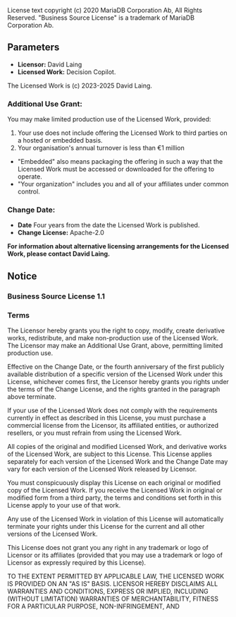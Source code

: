 License text copyright (c) 2020 MariaDB Corporation Ab, All Rights Reserved.
"Business Source License" is a trademark of MariaDB Corporation Ab.

## Parameters

- **Licensor:**             David Laing
- **Licensed Work:**        Decision Copilot. 

The Licensed Work is (c) 2023-2025 David Laing.

### Additional Use Grant:

You may make limited production use of the Licensed Work, provided:

1. Your use does not include offering the Licensed Work to third parties on a hosted or embedded basis.
2. Your organisation's annual turnover is less than €1 million

- "Embedded" also means packaging the offering in such a way that the Licensed Work must be accessed or downloaded for the offering to operate. 
- "Your organization" includes you and all of your affiliates under common control.

### Change Date:
- **Date**                   Four years from the date the Licensed Work is published.
- **Change License:**        Apache-2.0

**For information about alternative licensing arrangements for the Licensed Work, please contact David Laing.**

## Notice

### Business Source License 1.1

### Terms

The Licensor hereby grants you the right to copy, modify, create derivative
works, redistribute, and make non-production use of the Licensed Work. The
Licensor may make an Additional Use Grant, above, permitting limited production use.

Effective on the Change Date, or the fourth anniversary of the first publicly
available distribution of a specific version of the Licensed Work under this
License, whichever comes first, the Licensor hereby grants you rights under
the terms of the Change License, and the rights granted in the paragraph
above terminate.

If your use of the Licensed Work does not comply with the requirements
currently in effect as described in this License, you must purchase a
commercial license from the Licensor, its affiliated entities, or authorized
resellers, or you must refrain from using the Licensed Work.

All copies of the original and modified Licensed Work, and derivative works
of the Licensed Work, are subject to this License. This License applies
separately for each version of the Licensed Work and the Change Date may vary
for each version of the Licensed Work released by Licensor.

You must conspicuously display this License on each original or modified copy
of the Licensed Work. If you receive the Licensed Work in original or
modified form from a third party, the terms and conditions set forth in this
License apply to your use of that work.

Any use of the Licensed Work in violation of this License will automatically
terminate your rights under this License for the current and all other
versions of the Licensed Work.

This License does not grant you any right in any trademark or logo of
Licensor or its affiliates (provided that you may use a trademark or logo of
Licensor as expressly required by this License).

TO THE EXTENT PERMITTED BY APPLICABLE LAW, THE LICENSED WORK IS PROVIDED ON
AN "AS IS" BASIS. LICENSOR HEREBY DISCLAIMS ALL WARRANTIES AND CONDITIONS,
EXPRESS OR IMPLIED, INCLUDING (WITHOUT LIMITATION) WARRANTIES OF
MERCHANTABILITY, FITNESS FOR A PARTICULAR PURPOSE, NON-INFRINGEMENT, AND
